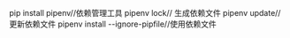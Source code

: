 pip install pipenv//依赖管理工具
pipenv lock// 生成依赖文件
pipenv update// 更新依赖文件
pipenv install --ignore-pipfile//使用依赖文件